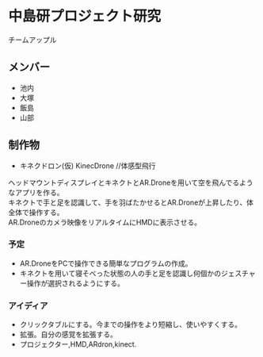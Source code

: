 中島研プロジェクト研究
=======

チームアップル

## メンバー

- 池内
- 大塚
- 飯島
- 山部

## 制作物
- キネクドロン(仮)
KinecDrone //体感型飛行  


ヘッドマウントディスプレイとキネクトとAR.Droneを用いて空を飛んでるようなアプリを作る。  
キネクトで手と足を認識して、手を羽ばたかせるとAR.Droneが上昇したり、体全体で操作する。  
AR.Droneのカメラ映像をリアルタイムにHMDに表示させる。

### 予定
- AR.DroneをPCで操作できる簡単なプログラムの作成。
- キネクトを用いて寝そべった状態の人の手と足を認識し何個かのジェスチャー操作が選択されるようにする。

### アイディア

- クリックタブルにする。今までの操作をより短縮し、使いやすくする。
- 拡張。自分の感覚を拡張する。  
- プロジェクター,HMD,ARdron,kinect.